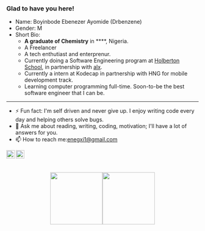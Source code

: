 ### Glad to have you here!
* Name: Boyinbode Ebenezer Ayomide (Drbenzene)
* Gender: M
* Short Bio: 
  - **A graduate of Chemistry** in ****, Nigeria.
  - A Freelancer 
  - A tech enthutiast and enterprenur. 
  - Currently doing a Software Engineering program at [Holberton School](https://www.holbertonschool.com/), in partnership with [alx](https://www.alxafrica.com/software/).
  - Currently a intern at Kodecap in partnership with HNG for mobile development track. 
  - Learning computer programming full-time. Soon-to-be the best software engineer that I can be.
 
---
* ⚡ Fun fact: I'm self driven and never give up. I enjoy writing code every day and helping others solve bugs.
* 💬 Ask me about reading, writing, coding, motivation; I'll have a lot of answers for you.
* 📫 How to reach me:enegxi1@gmail.com
  
[<img align="left" alt="codeSTACKr | Twitter" width="22px" src="https://cdn.jsdelivr.net/npm/simple-icons@v3/icons/twitter.svg" />][twitter]
[<img align="left" alt="codeSTACKr | LinkedIn" width="22px" src="https://cdn.jsdelivr.net/npm/simple-icons@v3/icons/linkedin.svg" />][linkedin]

## </br>

<div align="center">
<a href="https://github.com/Drbenzene"><img height="137px" src="https://github-readme-stats.vercel.app/api?username=Drbenzene&hide_title=true&hide_border=true&show_icons=true&include_all_commits=true&count_private=true&line_height=21&text_color=000&icon_color=000&bg_color=0,d600ff,bd00ff,001eff,00b8ff&theme=graywhite" /><!-- wi*quL3fcV --><img height="137px" src="https://github-readme-stats.vercel.app/api/top-langs/?username=Drbenzene&hide=html&hide_title=true&hide_border=true&layout=compact&langs_count=8&exclude_repo=comp426,Redventures-Movie-Quotes&text_color=000&icon_color=fff&bg_color=0,00b8ff,00ff9f,00ff9f&theme=graywhite" /></a>
</div>

[twitter]: https://twitter.com/boyinbodee
[linkedin]: https://www.linkedin.com/in/boyinbode-ebenezer-7b10b1191
